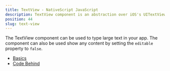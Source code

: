 ```yaml
---
title: TextView - NativeScript JavaScript
description: TextView component is an abstraction over iOS's UITextView and Android's widget.EditText, which allows the user to type a large text in the app. We can enable or disable the typing via the `editable` property
position: 44
slug: text-view
---
```

The TextView component can be used to type large text in your app. The component can also be used show any content by setting the `editable` property to `false`.

<snippet id='text-view-require'/>

* [Basics](#basics)
* [Code Behind](#code-behind)
